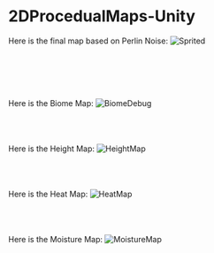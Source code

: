 # 2DProcedualMaps-Unity

Here is the final map based on Perlin Noise:
![Sprited](https://user-images.githubusercontent.com/57365322/115887994-bd971200-a452-11eb-80a4-2d9bc5a34271.PNG)

<br/>
<br/>
<br/>
<br/>

Here is the Biome Map:
![BiomeDebug](https://user-images.githubusercontent.com/57365322/115887910-ace69c00-a452-11eb-93d2-55b4b0cf2df0.PNG)
<br/>
<br/>
<br/>
<br/>

Here is the Height Map:
![HeightMap](https://user-images.githubusercontent.com/57365322/115888041-c687e380-a452-11eb-8f8c-6980377c79fd.PNG)
<br/>
<br/>
<br/>
<br/>

Here is the Heat Map:
![HeatMap](https://user-images.githubusercontent.com/57365322/115888146-e0c1c180-a452-11eb-921c-02c6ed22eeb9.PNG)
<br/>
<br/>
<br/>
<br/>

Here is the Moisture Map:
![MoistureMap](https://user-images.githubusercontent.com/57365322/115888167-e8816600-a452-11eb-99ad-196f23266a49.PNG)
